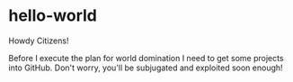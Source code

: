 # hello-world

Howdy Citizens!

Before I execute the plan for world domination I need to get some projects into GitHub.
Don't worry, you'll be subjugated and exploited soon enough!
